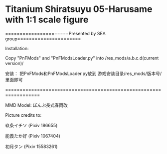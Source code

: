 ﻿# Titanium Shiratsuyu 05-Harusame with 1:1 scale figure

======================Presented by SEA group======================

Installation: 

Copy "PnFMods" and "PnFModsLoader.py" into /res_mods/a.b.c.d(current version)/


安装：
把PnFMods和PnFModsLoader.py放到
游戏安装目录/res_mods/版本号/ 
里面即可

==================================================================

MMD Model: 
ぽんぷ長式春雨改

Picture credits to:
玖条イチソ 	(Pixiv 186655)
能義たか好	(Pixiv 1067404)
初月タン 	(Pixiv 15583261)